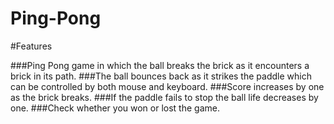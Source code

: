 # Ping-Pong
#Features

###Ping Pong game in which the ball breaks the brick as it encounters a brick in its path.
###The ball bounces back as it strikes the paddle which can be controlled by both mouse and keyboard.
###Score increases by one as the brick breaks.
###If the paddle fails to stop the ball life decreases by one.
###Check whether you won or lost the game.
